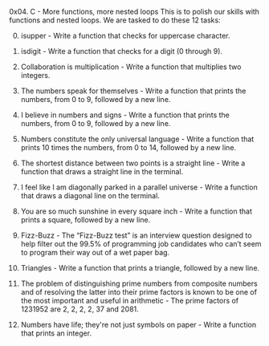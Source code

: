 0x04. C - More functions, more nested loops
This is to polish our skills with functions and nested loops.
We are tasked to do these 12 tasks:

0. isupper - Write a function that checks for uppercase character.

1. isdigit - Write a function that checks for a digit (0 through 9).

2. Collaboration is multiplication - Write a function that multiplies two integers.

3. The numbers speak for themselves - Write a function that prints the numbers, from 0 to 9, followed by a new line.

4. I believe in numbers and signs - Write a function that prints the numbers, from 0 to 9, followed by a new line.

5. Numbers constitute the only universal language - Write a function that prints 10 times the numbers, from 0 to 14, followed by a new line.

6. The shortest distance between two points is a straight line - Write a function that draws a straight line in the terminal.

7. I feel like I am diagonally parked in a parallel universe - Write a function that draws a diagonal line on the terminal.

8. You are so much sunshine in every square inch - Write a function that prints a square, followed by a new line.

9. Fizz-Buzz - The “Fizz-Buzz test” is an interview question designed to help filter out the 99.5% of programming job candidates who can’t seem to program their way out of a wet paper bag.

10. Triangles - Write a function that prints a triangle, followed by a new line.

11. The problem of distinguishing prime numbers from composite numbers and of resolving the latter into their prime factors is known to be one of the most important and useful in arithmetic - The prime factors of 1231952 are 2, 2, 2, 2, 37 and 2081.

12. Numbers have life; they're not just symbols on paper - Write a function that prints an integer.
